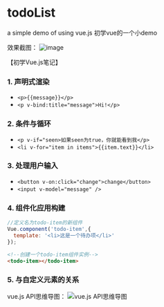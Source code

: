 # todoList
a simple demo of using vue.js
初学vue的一个小demo

效果截图：
![image](https://github.com/oSHYo/todoList/blob/master/img/xiaoguotu.png)

【初学Vue.js笔记】
### 1. 声明式渲染
- `<p>{{message}}</p>`
- `<p v-bind:title="message">Hi!</p>`
### 2. 条件与循环
- `<p v-if="seen>如果seen为true，你就能看到我</p>`
- `<li v-for="item in items">{{item.text}}</li>`
### 3. 处理用户输入
- `<button v-on:click="change">change</button>`
- `<input v-model="message" />`
### 4. 组件化应用构建
```javascript
//定义名为todo-item的新组件
Vue.component('todo-item',{
  template: '<li>这是一个待办项</li>'
});
```
```html
<!--创建一个todo-item组件实例-->
<todo-item></todo-item>
```
### 5. 与自定义元素的关系

vue.js API思维导图：
![vue.js API思维导图](https://github.com/oSHYo/todoList/blob/master/img/API.png)
